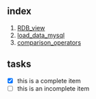 ## index
1. [RDB_view](https://takakik.github.io/manuscript/01_RDB_view.md)
1. [load_data_mysql](https://takakik.github.io/manuscript/02_load_data_mysql.md)
1. [comparison_operators](https://takakik.github.io/manuscript/03_PHP_comparison_operators.md)
## tasks
- [x] this is a complete item
- [ ] this is an incomplete item
